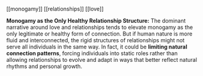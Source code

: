 [[monogamy]] [[relationships]] [[love]]

**Monogamy as the Only Healthy Relationship Structure:** The dominant narrative around love and relationships tends to elevate monogamy as the only legitimate or healthy form of connection. But if human nature is more fluid and interconnected, the rigid structures of relationships might not serve all individuals in the same way. In fact, it could be **limiting natural connection patterns**, forcing individuals into static roles rather than allowing relationships to evolve and adapt in ways that better reflect natural rhythms and personal growth.
